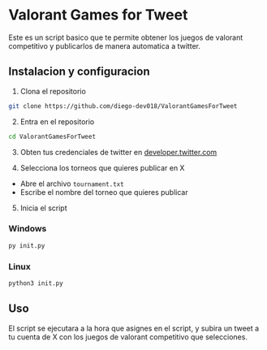 # Valorant Games for Tweet

Este es un script basico que te permite obtener los juegos de valorant competitivo y publicarlos de manera automatica a twitter.

## Instalacion y configuracion

1. Clona el repositorio
```bash	
git clone https://github.com/diego-dev018/ValorantGamesForTweet
```

2. Entra en el repositorio
```bash
cd ValorantGamesForTweet
```

3. Obten tus credenciales de twitter en [developer.twitter.com](https://developer.twitter.com/)

4. Selecciona los torneos que quieres publicar en X

- Abre el archivo `tournament.txt`
- Escribe el nombre del torneo que quieres publicar

5. Inicia el script

### Windows
```cmd
py init.py
```

### Linux
```bash
python3 init.py
```

## Uso

El script se ejecutara a la hora que asignes en el script, y subira un tweet a tu cuenta de X con los juegos de valorant competitivo que selecciones.